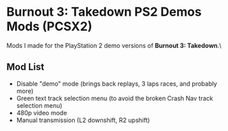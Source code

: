 # Burnout 3: Takedown PS2 Demos Mods (PCSX2)

Mods I made for the PlayStation 2 demo versions of **Burnout 3: Takedown**.\

## Mod List
- Disable "demo" mode (brings back replays, 3 laps races, and probably more)
- Green text track selection menu (to avoid the broken Crash Nav track selection menu)
- 480p video mode
- Manual transmission (L2 downshift, R2 upshift)
